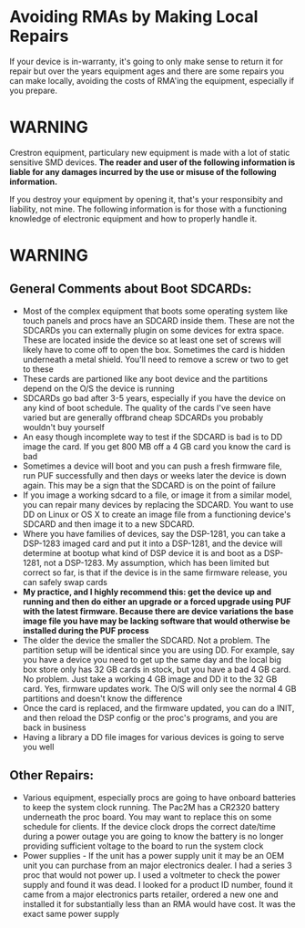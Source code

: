 # Avoiding RMAs by Making Local Repairs #

If your device is in-warranty, it's going to only make sense to return it for repair but over the years equipment ages and there are some repairs you can make locally, avoiding the costs of RMA'ing the equipment, especially if you prepare.

# WARNING #
Crestron equipment, particulary new equipment is made with a lot of static sensitive SMD devices. **The reader and user of the following information is liable for any damages incurred by the use or misuse of the following information.**

If you destroy your equipment by opening it, that's your responsibity and liability, not mine. The following information is for those with a functioning knowledge of electronic equipment and how to properly handle it.
# WARNING #


## General Comments about Boot SDCARDs: ##

- Most of the complex equipment that boots some operating system like touch panels and procs have an SDCARD inside them. These are not the SDCARDs you can externally plugin on some devices for extra space. These are located inside the device so at least one set of screws will likely have to come off to open the box. Sometimes the card is hidden underneath a metal shield. You'll need to remove a screw or two to get to these
- These cards are partioned like any boot device and the partitions depend on the O/S the device is running
- SDCARDs go bad after 3-5 years, especially if you have the device on any kind of boot schedule. The quality of the cards I've seen have varied but are generally offbrand cheap SDCARDs you probably wouldn't buy yourself
- An easy though incomplete way to test if the SDCARD is bad is to DD image the card. If you get 800 MB off a 4 GB card you know the card is bad
- Sometimes a device will boot and you can push a fresh firmware file, run PUF successfully and then days or weeks later the device is down again. This may be a sign that the SDCARD is on the point of failure
- If you image a working sdcard to a file, or image it from a similar model, you can repair many devices by replacing the SDCARD. You want to use DD on Linux or OS X to create an image file from a functioning device's SDCARD and then image it to a new SDCARD.
- Where you have families of devices, say the DSP-1281, you can take a DSP-1283 imaged card and put it into a DSP-1281, and the device will determine at bootup what kind of DSP device it is and boot as a DSP-1281, not a DSP-1283. My assumption, which has been limited but correct so far, is that if the device is in the same firmware release, you can safely swap cards
- **My practice, and I highly recommend this: get the device up and running and then do either an upgrade or a forced upgrade using PUF with the latest firmware. Because there are device variations the base image file you have may be lacking software that would otherwise be installed during the PUF process**
- The older the device the smaller the SDCARD. Not a problem. The partition setup will be identical since you are using DD. For example, say you have a device you need to get up the same day and the local big box store only has 32 GB cards in stock, but you have a bad 4 GB card. No problem. Just take a working 4 GB image and DD it to the 32 GB card. Yes, firmware updates work. The O/S will only see the normal 4 GB partitions and doesn't know the difference
- Once the card is replaced, and the firmware updated, you can do a INIT, and then reload the DSP config or the proc's programs, and you are back in business
- Having a library a DD file images for various devices is going to serve you well

## Other Repairs: ##
- Various equipment, especially procs are going to have onboard batteries to keep the system clock running. The Pac2M has a CR2320 battery underneath the proc board. You may want to replace this on some schedule for clients. If the device clock drops the correct date/time during a power outage you are going to know the battery is no longer providing sufficient voltage to the board to run the system clock
- Power supplies - If the unit has a power supply unit it may be an OEM unit you can purchase from an major electronics dealer. I had a series 3 proc that would not power up. I used a voltmeter to check the power supply and found it was dead. I looked for a product ID number, found it came from a major electronics parts retailer, ordered a new one and installed it for substantially less than an RMA would have cost. It was the exact same power supply

